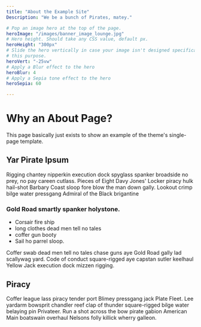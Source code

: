 ```yaml
---
title: "About the Example Site"
Description: "We be a bunch of Pirates, matey."

# Pop an image hero at the top of the page.
heroImage: "/images/banner_image_lounge.jpg"
# Hero height. Should take any CSS value, default px.
heroHeight: "300px"
# Slide the hero vertically in case your image isn't designed specifically for
# this purpose.
heroVert: "-25vw"
# Apply a Blur effect to the hero 
heroBlur: 4
# Apply a Sepia tone effect to the hero
heroSepia: 60

---
```


# Why an About Page?

This page basically just exists to show an example of the theme's single-page template.

## Yar Pirate Ipsum

Rigging chantey nipperkin execution dock spyglass spanker broadside no prey, no pay careen cutlass. Pieces of Eight Davy Jones' Locker piracy hulk hail-shot Barbary Coast sloop fore blow the man down gally. Lookout crimp bilge water pressgang Admiral of the Black brigantine 

### Gold Road smartly spanker holystone.

- Corsair fire ship 
- long clothes dead men tell no tales 
- coffer gun booty 
- Sail ho parrel sloop. 

Coffer swab dead men tell no tales chase guns aye Gold Road gally lad scallywag yard. Code of conduct square-rigged aye capstan sutler keelhaul Yellow Jack execution dock mizzen rigging.

## Piracy

Coffer league lass piracy tender port Blimey pressgang jack Plate Fleet. Lee yardarm bowsprit chandler reef clap of thunder square-rigged bilge water belaying pin Privateer. Run a shot across the bow pirate gabion American Main boatswain overhaul Nelsons folly killick wherry galleon.
